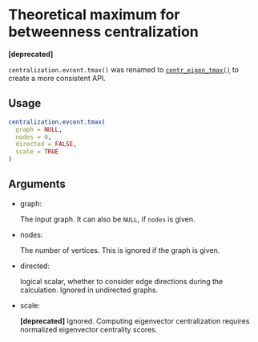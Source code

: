 # Theoretical maximum for betweenness centralization

**\[deprecated\]**

`centralization.evcent.tmax()` was renamed to
[`centr_eigen_tmax()`](https://r.igraph.org/reference/centr_eigen_tmax.md)
to create a more consistent API.

## Usage

``` r
centralization.evcent.tmax(
  graph = NULL,
  nodes = 0,
  directed = FALSE,
  scale = TRUE
)
```

## Arguments

- graph:

  The input graph. It can also be `NULL`, if `nodes` is given.

- nodes:

  The number of vertices. This is ignored if the graph is given.

- directed:

  logical scalar, whether to consider edge directions during the
  calculation. Ignored in undirected graphs.

- scale:

  **\[deprecated\]** Ignored. Computing eigenvector centralization
  requires normalized eigenvector centrality scores.
